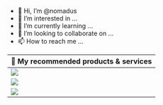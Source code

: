 - 👋 Hi, I’m @nomadus
- 👀 I’m interested in ...
- 🌱 I’m currently learning ...
- 💞️ I’m looking to collaborate on ...
- 📫 How to reach me ...

<!---
nomadus/nomadus is a ✨ special ✨ repository because its `README.md` (this file) appears on your GitHub profile.
You can click the Preview link to take a look at your changes.
--->

|🚀 My recommended products & services|
| -------------|
|<a target="_blank" href="https://omnipost.biz/campaigns/linode-dollar50-credit-active-678/?type=click&amp;source=applications&amp;sourceId=41"><img align="center" src="https://omnipost.biz/api/posts/1/svg"/></a>|
|<a target="_blank" href="https://omnipost.biz/campaigns/logrocket-increase-product-usage-19/?type=click&amp;source=applications&amp;sourceId=42"><img align="center" src="https://omnipost.biz/api/posts/1/svg"/></a>|
|<a target="_blank" href="https://omnipost.biz/campaigns/rapyd-hosted-checkout-366/?type=click&amp;source=applications&amp;sourceId=43"><img align="center" src="https://omnipost.biz/api/posts/1/svg"/></a>|
